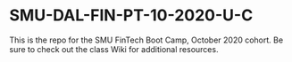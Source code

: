 # SMU-DAL-FIN-PT-10-2020-U-C

This is the repo for the SMU FinTech Boot Camp, October 2020 cohort.
Be sure to check out the class Wiki for additional resources.